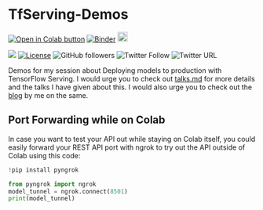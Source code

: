 # TfServing-Demos

[![Open in Colab button](https://colab.research.google.com/assets/colab-badge.svg)](https://colab.research.google.com/github/Rishit-dagli/TFServing-Demos)
[![Binder](https://mybinder.org/badge_logo.svg)](https://mybinder.org/v2/gh/Rishit-dagli/TFServing-Demos/master)
<a href="https://bit.ly/serving-deck"><img src="images/speakerdeck_button.svg" height="20"></a>

[![](https://img.shields.io/badge/Rishit-Dagli-brightgreen.svg?colorB=00ff00)](https://www.rishit.tech)
[![License](https://img.shields.io/badge/License-Apache%202.0-blue.svg)](https://opensource.org/licenses/Apache-2.0)
![GitHub followers](https://img.shields.io/github/followers/Rishit-dagli?style=social)
![Twitter Follow](https://img.shields.io/twitter/follow/rishit_dagli?style=social)
![Twitter URL](https://img.shields.io/twitter/url?style=social&url=https%3A%2F%2Fgithub.com%2FRishit-dagli%2FGDG-Ahmedabad-2020)

Demos for my session about Deploying models to production with TensorFlow Serving. I would urge you to check out 
[talks.md](https://github.com/Rishit-dagli/GDG-Ahmedabad-2020/blob/master/talks.md) for more details and the talks I have given about this. I would also urge you to check out the 
[blog](https://towardsdatascience.com/deploying-models-to-production-with-tensorflow-model-server-225a81859031) by me on the same.

## Port Forwarding while on Colab

In case you want to test your API out while staying on Colab itself, you could easily forward your REST API port with ngrok to try out the API outside of Colab using this code:

```py
!pip install pyngrok

from pyngrok import ngrok
model_tunnel = ngrok.connect(8501)
print(model_tunnel)
```
